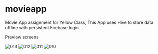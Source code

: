 # movieapp

Movie App assignment for Yellow Class, 
This App uses Hive to store data offline with persistent Firebase login


Preview screens

![013](https://user-images.githubusercontent.com/43215674/129526870-f18f2dad-fc9d-4169-8964-8d0cdf74c515.jpeg)
![012](https://user-images.githubusercontent.com/43215674/129526877-8e2ceaf6-5c11-4885-997a-1a4ad2b56e5d.jpeg)
![011](https://user-images.githubusercontent.com/43215674/129526882-aded1a18-c81c-40fe-b92f-62f219346ea2.jpeg)
![010](https://user-images.githubusercontent.com/43215674/129526898-e0549286-7793-423a-b0e8-bf89b2ffccef.jpeg)

